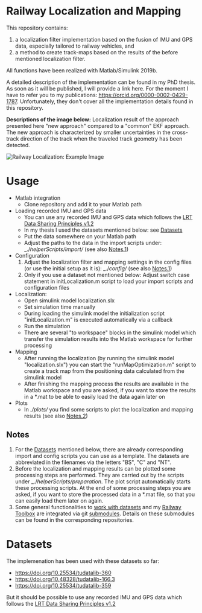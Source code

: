 # Railway Localization and Mapping

This repository contains: 

1. a localization filter implementation based on the fusion of IMU and GPS data, especially tailored to railway vehicles, and 
2. a method to create track-maps based on the results of the before mentioned localization filter. 

All functions have been realized with Matlab/Simulink 2019b.

A detailed description of the implementation can be found in my PhD thesis. As soon as it will be published, I will provide a link here. For the moment I have to refer you to my publications: https://orcid.org/0000-0002-0429-1787. Unfortunately, they don't cover all the implementation details found in this repository.

**Descriptions of the image below:** Localization result of the approach presented here "new approach" compared to a "common" EKF approach. The new approach is characterized by smaller uncertainties in the cross-track direction of the track when the traveled track geometry has been detected.

![Railway Localization: Example Image](https://github.com/hans42/localization/blob/master/plots/err_ellip_exam_standalone_C.png)

# Usage

- Matlab integration
  - Clone repository and add it to your Matlab path
- Loading recorded IMU and GPS data
  - You can use any recorded IMU and GPS data which follows the [LRT Data Sharing Principles v1.2](LrtDataSetGuidelines-v1_2.pdf)
  - In my thesis I used the datasets mentioned below: see [Datasets](#data-sets)
  - Put the data somewhere on your Matlab path
  - Adjust the paths to the data in the import scripts under: _./_helperScripts/import/_ (see also [Notes.1](#notes))
- Configuration
  1. Adjust the localization filter and mapping settings in the config files (or use the initial setup as it is): _./_config/_ (see also [Notes.1](#notes))
  2. Only if you use a dataset not mentioned below: Adjust switch case statement in initLocalization.m script to load your import scripts and configuration files
- Localization:
  - Open simulink model localization.slx
  - Set simulation time manually
  - During loading the simulink model the initialization script "initLocalization.m" is executed automatically via a callback
  - Run the simulation
  - There are several "to workspace" blocks in the simulink model which transfer the simulation results into the Matlab workspace for further processing
- Mapping
  - After running the localization (by running the simulink model "localization.slx") you can start the "runMapOptimization.m" script to create a track map from the positioning data calculated from the simulink model
  - After finishing the mapping process the results are available in the Matlab workspace and you are asked, if you want to store the results in a \*.mat to be able to easily load the data again later on 
- Plots
  - In _./plots/_ you find some scripts to plot the localization and mapping results (see also [Notes.2](#notes))

## Notes
1. For the [Datasets](#data-sets) mentioned below, there are already corresponding import and config scripts you can use as a template. The datasets are abbreviated in the filenames via the letters "BS", "C" and "NT".
2. Before the localization and mapping results can be plotted some processing steps are performed. They are carried out by the scripts under _./_helperScripts/preparation_. The plot script automatically starts these processing scripts. At the end of some processing steps you are asked, if you want to store the processed data in a \*.mat file, so that you can easily load them later on again.
3. Some general functionalities to [work with datasets](https://github.com/hans42/railway-dataset-functions) and my [Railway Toolbox](https://github.com/hans42/railway-toolbox) are integrated via git [submodules](https://git-scm.com/book/de/v2/Git-Tools-Submodule). Details on these submodules can be found in the corresponding repositories.
 
# Datasets
  
The implemenation has been used with these datasets so far:
  
- https://doi.org/10.25534/tudatalib-360
- https://doi.org/10.48328/tudatalib-166.3
- https://doi.org/10.25534/tudatalib-359

But it should be possible to use any recorded IMU and GPS data which follows the [LRT Data Sharing Principles v1.2](LrtDataSetGuidelines-v1_2.pdf)
